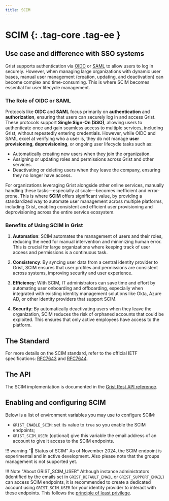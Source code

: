 ```yaml
---
title: SCIM
---
```


SCIM {: .tag-core .tag-ee }
====

## Use case and difference with SSO systems 

Grist supports authentication via [OIDC](oidc.md) or [SAML](saml.md) to allow users to log in securely. However, when managing large organizations with dynamic user bases, manual user management (creation, updating, and deactivation) can become complex and time-consuming. This is where SCIM becomes essential for user lifecycle management.

### **The Role of OIDC or SAML**

Protocols like **OIDC** and **SAML** focus primarily on **authentication** and **authorization**, ensuring that users can securely log in and access Grist. These protocols support **Single Sign-On (SSO)**, allowing users to authenticate once and gain seamless access to multiple services, including Grist, without repeatedly entering credentials. However, while OIDC and SAML excel at verifying who a user is, they do not manage **user provisioning**, **deprovisioning**, or ongoing user lifecycle tasks such as:

- Automatically creating new users when they join the organization.
- Assigning or updating roles and permissions across Grist and other services.
- Deactivating or deleting users when they leave the company, ensuring they no longer have access.

For organizations leveraging Grist alongside other online services, manually handling these tasks—especially at scale—becomes inefficient and error-prone. This is where **SCIM** offers significant value, by providing a standardized way to automate user management across multiple platforms, including Grist, enabling consistent and efficient user provisioning and deprovisioning across the entire service ecosystem.

### **Benefits of Using SCIM in Grist**

1. **Automation**: SCIM automates the management of users and their roles, reducing the need for manual intervention and minimizing human error. This is crucial for large organizations where keeping track of user access and permissions is a continuous task.

2. **Consistency**: By syncing user data from a central identity provider to Grist, SCIM ensures that user profiles and permissions are consistent across systems, improving security and user experience.

3. **Efficiency**: With SCIM, IT administrators can save time and effort by automating user onboarding and offboarding, especially when integrated with existing identity management solutions like Okta, Azure AD, or other identity providers that support SCIM.

4. **Security**: By automatically deactivating users when they leave the organization, SCIM reduces the risk of orphaned accounts that could be exploited. This ensures that only active employees have access to the platform.

## The Standard

For more details on the SCIM standard, refer to the official IETF specifications: [RFC7643](https://www.rfc-editor.org/rfc/rfc7643) and [RFC7644](https://www.rfc-editor.org/rfc/rfc7644).

## The API

The SCIM implementation is documented in the [Grist Rest API reference](/api/#tag/scim).

## Enabling and configuring SCIM

Below is a list of environment variables you may use to configure SCIM:

- `GRIST_ENABLE_SCIM`: set its value to `true` so you enable the SCIM endpoints;
- `GRIST_SCIM_USER`: (optional) give this variable the email address of an account to give it access to the SCIM endpoints.

!!! warning "🚧 Status of SCIM"
    As of November 2024, the SCIM endpoint is experimental and in active development. Also please note that the groups management is not supported yet.

!!! Note "About GRIST_SCIM_USER"
    Although instance administrators (identified by the emails set in `GRIST_DEFAULT_EMAIL` or `GRIST_SUPPORT_EMAIL`) can access SCIM endpoints, it is recommended to create a dedicated account using `GRIST_SCIM_USER` for your identity provider to interact with these endpoints. This follows the [principle of least privilege](https://en.wikipedia.org/wiki/Principle_of_least_privilege).
